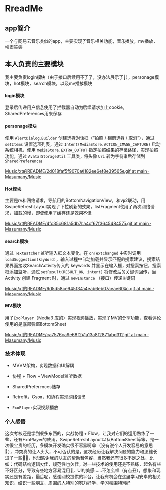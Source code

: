 # **RreadMe**

## app简介

一个与网易云音乐类似的app，主要实现了音乐相关功能，音乐播放，mv播放，搜索等等

## 本人负责的主要模块

我主要负责login模块（由于接口后续用不了了，没办法展示了🥲），personage模块，hot模块，search模块，以及mv播放模块

#### login模块

登录后传递用户信息使用了拦截器自动为后续请求加上cookie，SharedPreferences用来保存

#### personage模块

使用 `AlertDialog.Builder` 创建选择对话框（“拍照 / 相册选择 / 取消”），通过 `setItems` 设置选项列表，通过 `Intent(MediaStore.ACTION_IMAGE_CAPTURE)` 启动系统相机，使用 `MediaStore.EXTRA_OUTPUT` 指定拍照结果的存储路径，实现拍照功能，通过 `AvatarStorageUtil` 工具类，将头像 `Uri` 转为字符串后存储到 `SharedPreferences`

[Music/xt的README/2d018faf5f9070a0182ee6ef8e39565e.gif at main · Masumany/Music](https://github.com/Masumany/Music/blob/main/xt的README/2d018faf5f9070a0182ee6ef8e39565e.gif)

#### Hot模块

主要是rv和网络请求，导航用的BottomNavigationView，和vp2联动，用SwipeRefreshLayout实现了下拉刷新的效果，listFragment使用了两次网络请求，加载的慢，即使使用了缓存还是效果不佳

[Music/xt的README/4fc35c681a5db7ba4cf67f3645484575.gif at main · Masumany/Music](https://github.com/Masumany/Music/blob/main/xt的README/4fc35c681a5db7ba4cf67f3645484575.gif)

#### search模块

通过 `TextWatcher` 监听输入框文本变化，在 `onTextChanged` 中实时调用 `loadSuggestion(keyWord)`，输入过程中自动加载并显示匹配的搜索建议，搜索结果界面接收SearchActivity传入的 keywords 并显示在输入框，对搜索按钮，搜索框添加监听，通过 `setResult(RESULT_OK, intent)` 将修改后的关键词回传，当 Activity 创建 Fragment 时，通过 `newInstance` （接口）传递关键词

[Music/xt的README/6d5d58ce945f34a4eab6eb07aeae604c.gif at main · Masumany/Music](https://github.com/Masumany/Music/blob/main/xt的README/6d5d58ce945f34a4eab6eb07aeae604c.gif)

#### MV模块

用了`ExoPlayer`（Media3 库的）实现视频播放，实现了MV的分享功能，查看评论使用的是底部弹窗BottomSheet

[Music/xt的README/ca7576ca9e68f241a13a8f2871abd312.gif at main · Masumany/Music](https://github.com/Masumany/Music/blob/main/xt的README/ca7576ca9e68f241a13a8f2871abd312.gif)

### 技术体现

* MVVM架构，实现数据和UI解耦

* 协程 + Flow + ViewModel监听数据
* SharedPreferences储存
* Retrofit，Gson，和协程实现网络请求
* `ExoPlayer`实现视频播放

### 个人感悟

这次考核还是学到很多东西的，实战协程 + Flow，让我对它们的运用熟练了一些，还有ExoPlayer的使用，SwipeRefreshLayout以及BottomSheet等等，是一次很宝贵的经历，多模块开发确实很不容易啊😭（没有说个人开发容易的意思🥲），冲突真的让人头大，不可否认的是，这次经历让我解决问题的能力和思维长进了一些🤏🏻，也很感谢我的队友的帮助和包容，当然我还有很多不足之处，比如：代码结构逻辑欠佳，规范性也欠佳，对一些技术的使用还是不熟练，起名有些不好区分，导致有些地方容易混用🥲，UI的美感......不怎么样（有点丑），想象和现实还是有差距，最后呢，感谢网校提供的平台，让我有机会在这里学习安卓的相关知识，结识一些朋友，周围的人特别的努力好学，学习氛围特别好